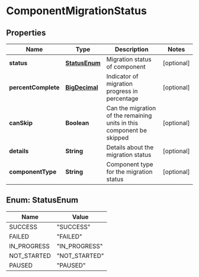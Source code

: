 # ComponentMigrationStatus

## Properties
Name | Type | Description | Notes
------------ | ------------- | ------------- | -------------
**status** | [**StatusEnum**](#StatusEnum) | Migration status of component |  [optional]
**percentComplete** | [**BigDecimal**](BigDecimal.md) | Indicator of migration progress in percentage |  [optional]
**canSkip** | **Boolean** | Can the migration of the remaining units in this component be skipped |  [optional]
**details** | **String** | Details about the migration status |  [optional]
**componentType** | **String** | Component type for the migration status |  [optional]

<a name="StatusEnum"></a>
## Enum: StatusEnum
Name | Value
---- | -----
SUCCESS | &quot;SUCCESS&quot;
FAILED | &quot;FAILED&quot;
IN_PROGRESS | &quot;IN_PROGRESS&quot;
NOT_STARTED | &quot;NOT_STARTED&quot;
PAUSED | &quot;PAUSED&quot;
